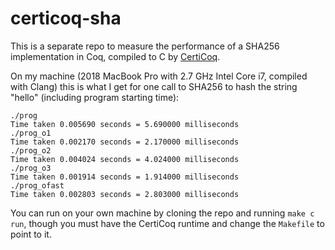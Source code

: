 # certicoq-sha

This is a separate repo to measure the performance of a SHA256 implementation in Coq, compiled to C by [CertiCoq](https://certicoq.org/).

On my machine (2018 MacBook Pro with 2.7 GHz Intel Core i7, compiled with Clang) this is what I get for one call to SHA256 to hash the string "hello" (including program starting time):

```
./prog
Time taken 0.005690 seconds = 5.690000 milliseconds
./prog_o1
Time taken 0.002170 seconds = 2.170000 milliseconds
./prog_o2
Time taken 0.004024 seconds = 4.024000 milliseconds
./prog_o3
Time taken 0.001914 seconds = 1.914000 milliseconds
./prog_ofast
Time taken 0.002803 seconds = 2.803000 milliseconds
```

You can run on your own machine by cloning the repo and running `make c run`, though you must have the CertiCoq runtime and change the `Makefile` to point to it.
